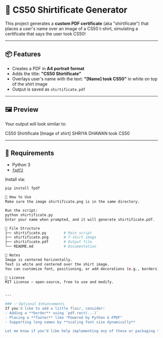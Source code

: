 # 👕 CS50 Shirtificate Generator

This project generates a **custom PDF certificate** (aka "shirtificate") that places a user's name over an image of a CS50 t-shirt, simulating a certificate that says the user took CS50!

---

## 📦 Features

- Creates a PDF in **A4 portrait format**
- Adds the title: **"CS50 Shirtificate"**
- Overlays user's name with the text: **"[Name] took CS50"** in white on top of the shirt image
- Output is saved as `shirtificate.pdf`

---

## 🖼 Preview

Your output will look similar to:

CS50 Shirtificate
[Image of shirt]
SHRIYA DHAWAN took CS50


---

## 🔧 Requirements

- Python 3
- [`fpdf2`](https://pypi.org/project/fpdf2/)

Install via:

```bash
pip install fpdf

🧪 How to Use
Make sure the image shirtificate.png is in the same directory.

Run the script:
python shirtificate.py
Enter your name when prompted, and it will generate shirtificate.pdf.

📁 File Structure
├── shirtificate.py        # Main script
├── shirtificate.png       # T-shirt image
├── shirtificate.pdf       # Output file
└── README.md              # Documentation

📝 Notes
Image is centered horizontally.
Text is white and centered over the shirt image.
You can customize font, positioning, or add decorations (e.g., borders).

📜 License
MIT License — open-source, free to use and modify.


---

### ✅ Optional Enhancements
If you'd like to add a little flair, consider:
- Adding a **border** using `pdf.rect(...)`
- Placing a **footer** like "Powered by Python & FPDF"
- Supporting long names by **scaling font size dynamically**

Let me know if you’d like help implementing any of these or packaging the project!
